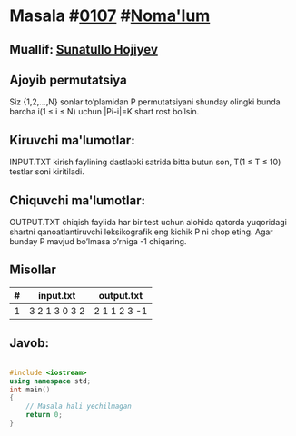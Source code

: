
<h1>Masala #<a href="https://robocontest.uz/tasks/0107">0107</a> #<a href="https://robocontest.uz/tasks?category=1">Noma'lum</a></h1>
<h2> Muallif: <a href="https://robocontest.uz/profile/sunnat">Sunatullo Hojiyev</a></h2>
<h2>Ajoyib permutatsiya</h2>
<p>Siz {1,2,…,N} sonlar to’plamidan P permutatsiyani shunday olingki bunda barcha i(1 ≤ i ≤ N) uchun |Pi-i|=K shart rost bo’lsin.</p>
<h2>Kiruvchi ma'lumotlar:</h2>
<p>INPUT.TXT kirish faylining dastlabki satrida bitta butun son, T(1 ≤ T ≤ 10) testlar soni kiritiladi.</p>
<h2>Chiquvchi ma'lumotlar:</h2>
<p>OUTPUT.TXT chiqish faylida har bir test uchun alohida qatorda yuqoridagi shartni qanoatlantiruvchi leksikografik eng kichik P ni chop eting. Agar bunday P mavjud bo’lmasa o’rniga -1 chiqaring.</p>
<h2>Misollar</h2>
<table>
    <thead>
        <tr>
            <th>#</th>
            <th>input.txt</th>
            <th>output.txt</th>
        </tr>
    </thead>
    <tbody>
            <tr>
                <td>1</td>
                <td>3
2 1
3 0
3 2</td>
                <td>2 1
1 2 3
-1</td>
            </tr>
    </tbody>
    </table>
    
<h2>Javob:</h2>

######
```cpp
#include <iostream>
using namespace std;
int main()
{
    // Masala hali yechilmagan
    return 0;
}
```
